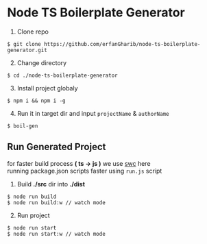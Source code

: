 # Node TS Boilerplate Generator

1. Clone repo
```
$ git clone https://github.com/erfanGharib/node-ts-boilerplate-generator.git
```

2. Change directory
```
$ cd ./node-ts-boilerplate-generator
```

3. Install project globaly
```
$ npm i && npm i -g
```

4. Run it in target dir and input ```projectName``` & ```authorName```
```
$ boil-gen
```

## Run Generated Project
for faster build process **( ts -> js )** we use [swc](https://github.com/swc-project) here<br>
running package.json scripts faster using ```run.js``` script

1. Build **./src** dir into **./dist**
```
$ node run build 
$ node run build:w // watch mode
```

2. Run project
```
$ node run start
$ node run start:w // watch mode
```